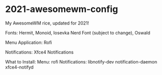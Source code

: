 # 2021-awesomewm-config
My AwesomeWM rice, updated for 2021!

Fonts:
Hermit, Monoid, Iosevka Nerd Font (subject to change), Oswald

Menu Application: Rofi

Notifications: Xfce4 Notifications

What to Install:
Menu: rofi
Notifications: libnotify-dev notification-daemon xfce4-notifyd
